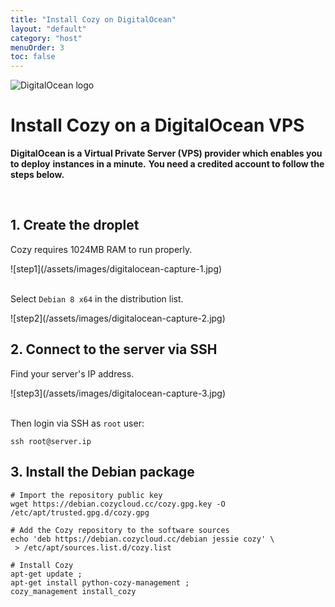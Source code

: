 ```yaml
---
title: "Install Cozy on DigitalOcean"
layout: "default"
category: "host"
menuOrder: 3
toc: false
---
```



<div class="install-inner-logo">
<img alt="DigitalOcean logo" src="/assets/images/host/digitalocean-logo.svg">
</div>

# Install Cozy on a DigitalOcean VPS

**DigitalOcean is a Virtual Private Server (VPS) provider which enables you to deploy**
**instances in a minute.**
**You need a credited account to follow the steps below.**

<br>

## 1. Create the droplet

Cozy requires 1024MB RAM to run properly.

<div>
![step1](/assets/images/digitalocean-capture-1.jpg)
</div>

<br>

Select `Debian 8 x64` in the distribution list.

<div>
![step2](/assets/images/digitalocean-capture-2.jpg)
</div>


## 2. Connect to the server via SSH

Find your server's IP address.

<div>
![step3](/assets/images/digitalocean-capture-3.jpg)
</div>

<br>

Then login via SSH as `root` user:
```
ssh root@server.ip
```


## 3. Install the Debian package

```
# Import the repository public key
wget https://debian.cozycloud.cc/cozy.gpg.key -O /etc/apt/trusted.gpg.d/cozy.gpg

# Add the Cozy repository to the software sources
echo 'deb https://debian.cozycloud.cc/debian jessie cozy' \
 > /etc/apt/sources.list.d/cozy.list

# Install Cozy
apt-get update ;
apt-get install python-cozy-management ;
cozy_management install_cozy
```
